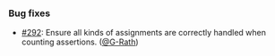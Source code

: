 ### Bug fixes

* [#292](https://github.com/rubocop/rubocop-minitest/issues/292): Ensure all kinds of assignments are correctly handled when counting assertions. ([@G-Rath][])

[@G-Rath]: https://github.com/G-Rath
